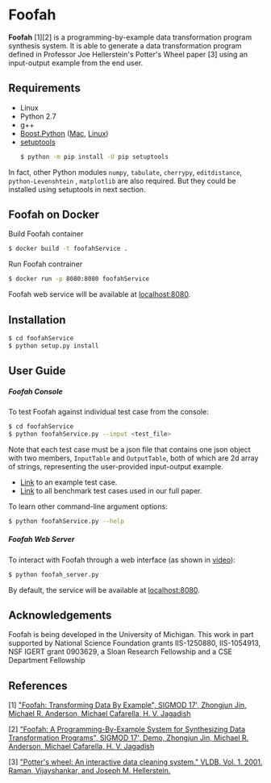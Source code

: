 # Foofah

**Foofah** [1][2]  is a programming-by-example data transformation program synthesis system. It is able to generate a data transformation program defined in Professor Joe Hellerstein's Potter's Wheel paper [3] using an input-output example from the end user.

## Requirements

 - Linux
 - Python 2.7
 - g++
 - [Boost.Python](http://www.boost.org/doc/libs/1_64_0/libs/python/doc/html/index.html) ([Mac](http://www.pyimagesearch.com/2015/04/27/installing-boost-and-boost-python-on-osx-with-homebrew/), [Linux](https://stackoverflow.com/questions/12578499/how-to-install-boost-on-ubuntu))
 - [setuptools](https://pypi.python.org/pypi/setuptools)
	 ```sh
	$ python -m pip install -U pip setuptools
	```

In fact, other Python modules `numpy`, `tabulate`, `cherrypy`, `editdistance`, `python-Levenshtein` , `matplotlib` are also required. But they could be installed using setuptools in next section.

## Foofah on Docker

Build Foofah container
```sh
$ docker build -t foofahService .
```

Run Foofah contrainer
```sh
$ docker run -p 8080:8080 foofahService
```
Foofah web service will be available at [localhost:8080](http://0.0.0.0:8080).

## Installation
```sh
$ cd foofahService
$ python setup.py install
```

## User Guide
##### Foofah Console
To test Foofah against individual test case from the console:
```sh
$ cd foofahService
$ python foofahService.py --input <test_file>
```
Note that each test case must be a json file that contains one json object with two members, `InputTable` and `OutputTable`, both of which are 2d array of strings, representing the user-provided input-output example.

 - [Link](https://raw.githubusercontent.com/markjin1990/foofah_benchmarks/master/exp0_proactive_wrangling_complex_2.txt) to an example test case.
 - [Link](https://github.com/markjin1990/foofah_benchmarks) to all benchmark test cases used in our full paper.

To learn other command-line argument options:
```sh
$ python foofahService.py --help
```

##### Foofah Web Server

To interact with Foofah through a web interface (as shown in [video](https://youtu.be/Ura2pxez_Bo)):
```sh
$ python foofah_server.py
```
By default, the service will be available at [localhost:8080](http://0.0.0.0:8080).

## Acknowledgements
Foofah is being developed in the University of Michigan. This work in part supported by National Science Foundation grants IIS-1250880, IIS-1054913, NSF IGERT grant 0903629,
a Sloan Research Fellowship and a CSE Department Fellowship

## References
[1] [ "Foofah: Transforming Data By Example", SIGMOD 17',
Zhongjun Jin, Michael R. Anderson, Michael Cafarella, H. V. Jagadish](http://dl.acm.org/authorize?N37756)

[2] ["Foofah: A Programming-By-Example System for Synthesizing Data Transformation Programs", SIGMOD 17', Demo,
Zhongjun Jin, Michael R. Anderson, Michael Cafarella, H. V. Jagadish](http://dl.acm.org/authorize?N37718)

[3] ["Potter's wheel: An interactive data cleaning system." VLDB. Vol. 1. 2001.
Raman, Vijayshankar, and Joseph M. Hellerstein.  ](http://www.vldb.org/conf/2001/P381.pdf)